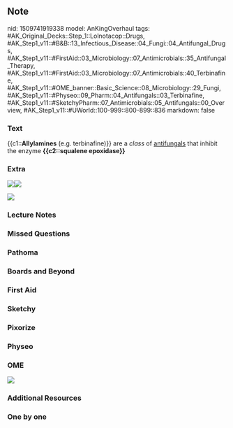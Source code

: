 ## Note
nid: 1509741919338
model: AnKingOverhaul
tags: #AK_Original_Decks::Step_1::Lolnotacop::Drugs, #AK_Step1_v11::#B&B::13_Infectious_Disease::04_Fungi::04_Antifungal_Drugs, #AK_Step1_v11::#FirstAid::03_Microbiology::07_Antimicrobials::35_Antifungal_Therapy, #AK_Step1_v11::#FirstAid::03_Microbiology::07_Antimicrobials::40_Terbinafine, #AK_Step1_v11::#OME_banner::Basic_Science::08_Microbiology::29_Fungi, #AK_Step1_v11::#Physeo::09_Pharm::04_Antifungals::03_Terbinafine, #AK_Step1_v11::#SketchyPharm::07_Antimicrobials::05_Antifungals::00_Overview, #AK_Step1_v11::#UWorld::100-999::800-899::836
markdown: false

### Text
{{c1::<b>Allylamines</b> (e.g. terbinafine)}} are a <i>class</i> of
<u>antifungals</u> that inhibit the enzyme <b>{{c2::squalene
epoxidase}}</b>

### Extra
<img src="paste-7537667604932.jpg"><img src=
"paste-7761005904386.jpg">
<div><img src="paste-27981711934002.jpg"></div>

### Lecture Notes


### Missed Questions


### Pathoma


### Boards and Beyond


### First Aid


### Sketchy


### Pixorize


### Physeo


### OME
<div class="ome-widget">
  <a href=
  "https://onlinemeded.org/spa/microbiology/fungi/acquire?ref=anki">
  <img src="_OME_AnkiFlashcards_Lesson_4.png"></a>
</div>

### Additional Resources


### One by one

